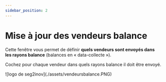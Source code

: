 ```yaml
---
sidebar_position: 2
---
```


# Mise à jour des vendeurs balance 

Cette fenêtre vous permet de définir **quels vendeurs sont envoyés dans les rayons balance** (balances en « data-collecte »).

Cochez pour chaque vendeur dans quels rayons balance il doit être envoyé.

<div className="contenaireImg">
    ![logo de seg2inov](./assets/vendeursbalance.PNG)
    </div>